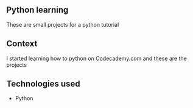 ## Python learning
These are small projects for a python tutorial

## Context

I started learning how to python on Codecademy.com and these are the projects

## Technologies used
- Python


